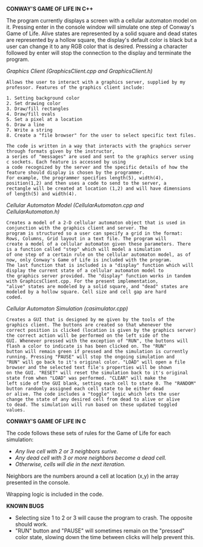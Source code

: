 **CONWAY'S GAME OF LIFE IN C++**


The program currently displays a screen with a cellular automaton model on it. Pressing enter in the console window will simulate one step of Conway's Game of Life. Alive states are represented by a solid square and dead states are represented by a hollow square, the display's default color is black but a user can change it to any RGB color that is desired. Pressing a character followed by enter will stop the connection to the display and terminate the program.

_Graphics Client (GraphicsClient.cpp and GraphicsClient.h)_

    Allows the user to interact with a graphics server, supplied by my professor. Features of the graphics client include: 

    1. Setting background color
    2. Set drawing color
    3. Draw/fill rectangles 
    4. Draw/fill ovals
    5. Set a pixel at a location
    6. Draw a line
    7. Write a string 
    8. Create a "file browser" for the user to select specific text files.
    
    The code is written in a way that interacts with the graphics server through formats given by the instructor, 
    a series of "messages" are used and sent to the graphics server using c sockets. Each feature is accessed by using 
    a code recognized by the server and the specific details of how the feature should display is chosen by the programmer.
    For example, the programmer specifies length(5), width(4), position(1,2) and then uses a code to send to the server, a 
    rectangle will be created at location (1,2) and will have dimensions of length(5) and width(4).

_Cellular Automaton Model (CellularAutomaton.cpp and CellularAutomaton.h)_

    Creates a model of a 2-D cellular automaton object that is used in conjunction with the graphics client and server. The 
    program is structured so a user can specify a grid in the format: Rows, Columns, Grid layout in a text file. The program will
    create a model of a cellular automaton given these parameters. There is a function called "step" which will model a simulation 
    of one step of a certain rule on the cellular automaton model, as of now, only Conway's Game of Life is included with the program.
    The last function that is included is a "display" function which will display the current state of a cellular automaton model to
    the graphics server provided. The "display" function works in tandem with GraphicsClient.cpp. For the present implementation, 
    "alive" states are modeled by a solid square, and "dead" states are modeled by a hollow square. Cell size and cell gap are hard 
    coded. 
_Cellular Automaton Simulation (casimulator.cpp)_

    Creates a GUI that is designed by me given by the tools of the graphics client. The buttons are created so that whenever the 
    correct position is clicked (location is given by the graphics server) the correct action will be performed on the left side of the
    GUI. Whenever pressed with the exception of "RUN", the buttons will flash a color to indicate is has been clicked on. The "RUN" 
    button will remain green if pressed and the simulation is currently running. Pressing "PAUSE" will stop the ongoing simulation and 
    "RUN" will go back to it's original color. "LOAD" will open a file browser and the selected text file's properties will be shown 
    on the GUI. "RESET" will reset the simulation back to it's original state from when "LOAD" was performed. "CLEAR" will make the
    left side of the GUI blank, setting each cell to state 0. The "RANDOM" button randomly assigned each cell state to be either dead 
    or alive. The code includes a "toggle" logic which lets the user change the state of any desired cell from dead to alive or alive 
    to dead. The simulation will run based on these updated toggled values.



**CONWAY'S GAME OF LIFE IN C**

The code follows these sets of rules for the Game of Life for each simulation: 
- _Any live cell with 2 or 3 neighbors surive._
- _Any dead cell with 3 or more neighbors become a dead cell._
- _Otherwise, cells will die in the next iteration._

Neighbors are the numbers around a cell at location (x,y) in the array presented in the console. 

Wrapping logic is included in the code.

**KNOWN BUGS**
- Selecting size 1 to 2 or 3 will cause the program to crash. The opposite should work.
- "RUN" button and "PAUSE" will sometimes remain on the "pressed" color state, slowing down the time between clicks will help prevent this.




